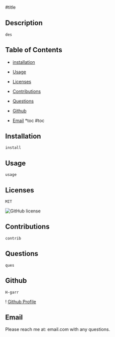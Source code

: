 #title
    
  
    
## Description
    

    des
    

    
## Table of Contents
    
* [installation](#installation)  
    
* [Usage](#Usage)
    
* [Licenses](#Licenses)  
    
* [Contributions](#Contributions)  
    
* [Questions](#Questions)  
    
* [Github](#Github)
    
* [Email](#Email)
    *toc #toc
    

    
## Installation
    

    install
    

    
## Usage
    

    usage
    

    
## Licenses
    

    MIT
    
![GitHub license](https://img.shields.io/badge/license-MIT-blue.svg)
    

    
## Contributions
    

    contrib
    

    
## Questions
    

    ques
    

    
## Github 
    

    H-garr
    
! [Github Profile](https://github.com/H-garr)
    

    
## Email 
    
Please reach me at: email.com with any questions.

    